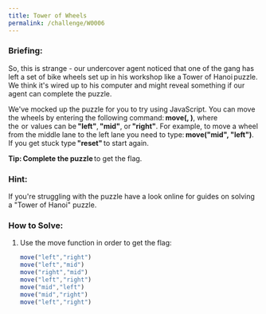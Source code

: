 ```yaml
---
title: Tower of Wheels
permalink: /challenge/W0006
---
```


### Briefing: 
So, this is strange - our undercover agent noticed that one of the gang has left a set of bike wheels set up in his workshop like a Tower of Hanoi puzzle. We think it's wired up to his computer and might reveal something if our agent can complete the puzzle. 

We've mocked up the puzzle for you to try using JavaScript. You can move the wheels by entering the following command: **move(<src>, <dst>)**, where the **<src>** or *<dst>* values can be **"left"**, **"mid"**, or **"right"**. For example, to move a wheel from the middle lane to the left lane you need to type: **move("mid", "left")**. If you get stuck type **"reset"** to start again. 

**Tip:** **Complete the puzzle** to get the flag. 

### Hint:
If you're struggling with the puzzle have a look online for guides on solving a "Tower of Hanoi" puzzle.

### How to Solve: 
1. Use the move function in order to get the flag: 
    ```js
    move("left","right") 
    move("left","mid") 
    move("right","mid") 
    move("left","right") 
    move("mid","left") 
    move("mid","right") 
    move("left","right")
    ```